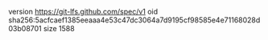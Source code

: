 version https://git-lfs.github.com/spec/v1
oid sha256:5acfcaef1385eeaaa4e53c47dc3064a7d9195cf98585e4e71168028d03b08701
size 1588
